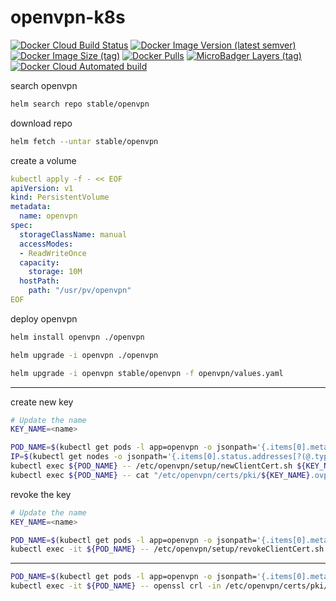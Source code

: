 # openvpn-k8s

[![Docker Cloud Build Status](https://img.shields.io/docker/cloud/build/shubhamtatvamasi/openvpn-k8s)](https://hub.docker.com/r/shubhamtatvamasi/openvpn-k8s)
[![Docker Image Version (latest semver)](https://img.shields.io/docker/v/shubhamtatvamasi/openvpn-k8s?sort=semver)](https://hub.docker.com/r/shubhamtatvamasi/openvpn-k8s)
[![Docker Image Size (tag)](https://img.shields.io/docker/image-size/shubhamtatvamasi/openvpn-k8s/latest)](https://hub.docker.com/r/shubhamtatvamasi/openvpn-k8s)
[![Docker Pulls](https://img.shields.io/docker/pulls/shubhamtatvamasi/openvpn-k8s)](https://hub.docker.com/r/shubhamtatvamasi/openvpn-k8s)
[![MicroBadger Layers (tag)](https://img.shields.io/microbadger/layers/shubhamtatvamasi/openvpn-k8s/latest)](https://hub.docker.com/r/shubhamtatvamasi/openvpn-k8s)
[![Docker Cloud Automated build](https://img.shields.io/docker/cloud/automated/shubhamtatvamasi/openvpn-k8s)](https://hub.docker.com/r/shubhamtatvamasi/openvpn-k8s)

search openvpn
```bash
helm search repo stable/openvpn
```

download repo
```bash
helm fetch --untar stable/openvpn
```

create a volume
```yaml
kubectl apply -f - << EOF
apiVersion: v1
kind: PersistentVolume
metadata:
  name: openvpn
spec:
  storageClassName: manual
  accessModes:
  - ReadWriteOnce
  capacity:
    storage: 10M
  hostPath:
    path: "/usr/pv/openvpn"
EOF
```

deploy openvpn
```bash
helm install openvpn ./openvpn

helm upgrade -i openvpn ./openvpn

helm upgrade -i openvpn stable/openvpn -f openvpn/values.yaml
```
---

create new key
```bash
# Update the name
KEY_NAME=<name>

POD_NAME=$(kubectl get pods -l app=openvpn -o jsonpath='{.items[0].metadata.name}')
IP=$(kubectl get nodes -o jsonpath='{.items[0].status.addresses[?(@.type=="ExternalIP")].address}')
kubectl exec ${POD_NAME} -- /etc/openvpn/setup/newClientCert.sh ${KEY_NAME} ${IP}
kubectl exec ${POD_NAME} -- cat "/etc/openvpn/certs/pki/${KEY_NAME}.ovpn" > ${KEY_NAME}.ovpn
```

revoke the key
```bash
# Update the name
KEY_NAME=<name>

POD_NAME=$(kubectl get pods -l app=openvpn -o jsonpath='{.items[0].metadata.name}')
kubectl exec -it ${POD_NAME} -- /etc/openvpn/setup/revokeClientCert.sh ${KEY_NAME}
```
---

```bash
POD_NAME=$(kubectl get pods -l app=openvpn -o jsonpath='{.items[0].metadata.name}')
kubectl exec -it ${POD_NAME} -- openssl crl -in /etc/openvpn/certs/pki/crl.pem -text -noout
```

